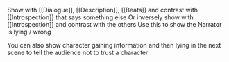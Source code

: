 Show with [[Dialogue]], [[Description]], [[Beats]] and contrast with [[Introspection]] that says something else
Or inversely show with [[Introspection]] and contrast with the others
Use this to show the Narrator is lying / wrong

You can also show character gaining information and then lying in the next scene to tell the audience not to trust a character